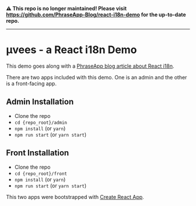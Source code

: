 **⚠️ This repo is no longer maintained! Please visit https://github.com/PhraseApp-Blog/react-i18n-demo for the up-to-date repo.**

---

# μvees - a React i18n Demo

This demo goes along with a [PhraseApp blog article about React i18n](https://phraseapp.com/blog/posts/react-i18n-app/).

There are two apps included with this demo. One is an admin and the other is a front-facing app.

## Admin Installation
- Clone the repo
- `cd {repo_root}/admin`
- `npm install` (or `yarn`)
- `npm run start` (or `yarn start`)

## Front Installation
- Clone the repo
- `cd {repo_root}/front`
- `npm install` (or `yarn`)
- `npm run start` (or `yarn start`)


This two apps were bootstrapped with [Create React App](https://github.com/facebookincubator/create-react-app).

